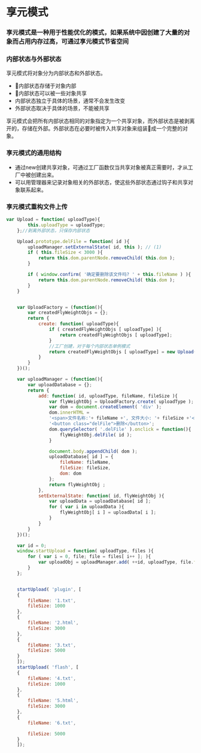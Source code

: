 # 享元模式
### 享元模式是一种用于性能优化的模式，如果系统中因创建了大量的对象而占用内存过高，可通过享元模式节省空间

### 内部状态与外部状态
享元模式将对象分为内部状态和外部状态。
- 内部状态存储于对象内部
- 内部状态可以被一些对象共享
- 内部状态独立于具体的场景，通常不会发生改变
- 外部状态取决于具体的场景，不能被共享

享元模式会把所有内部状态相同的对象指定为一个共享对象，而外部状态是被剥离开的，存储在外部。外部状态在必要时被传入共享对象来组装成一个完整的对象。
### 享元模式的通用结构
- 通过new创建共享对象，可通过工厂函数仅当共享对象被真正需要时，才从工厂中被创建出来。
- 可以用管理器来记录对象相关的外部状态，使这些外部状态通过钩子和共享对象联系起来。

### 享元模式重构文件上传
```javascript
var Upload = function( uploadType){
		this.uploadType = uploadType;
	};//剥离外部状态，只保存内部状态

	Upload.prototype.delFile = function( id ){
		uploadManager.setExternalState( id, this ); // (1)
		if ( this.fileSize < 3000 ){
			return this.dom.parentNode.removeChild( this.dom );
		}

		if ( window.confirm( '确定要删除该文件吗? ' + this.fileName ) ){
			return this.dom.parentNode.removeChild( this.dom );
		}
	}


	var UploadFactory = (function(){
		var createdFlyWeightObjs = {};
		return {
			create: function( uploadType){
				if ( createdFlyWeightObjs [ uploadType] ){
					return createdFlyWeightObjs [ uploadType];
				}
				//工厂创建，对于每个内部状态单例模式
				return createdFlyWeightObjs [ uploadType] = new Upload( uploadType);
			}
		}
	})();

	var uploadManager = (function(){
		var uploadDatabase = {};
		return {
			add: function( id, uploadType, fileName, fileSize ){
				var flyWeightObj = UploadFactory.create( uploadType );
				var dom = document.createElement( 'div' );
				dom.innerHTML =
				'<span>文件名称:'+ fileName +', 文件大小: '+ fileSize +'</span>' +
				'<button class="delFile">删除</button>';
				dom.querySelector( '.delFile' ).onclick = function(){
					flyWeightObj.delFile( id );
				}

				document.body.appendChild( dom );
				uploadDatabase[ id ] = {
					fileName: fileName,
					fileSize: fileSize,
					dom: dom
				};
				return flyWeightObj ;
			},
			setExternalState: function( id, flyWeightObj ){
				var uploadData = uploadDatabase[ id ];
				for ( var i in uploadData ){
					flyWeightObj[ i ] = uploadData[ i ];
				}
			}
		}
	})();

	var id = 0;
	window.startUpload = function( uploadType, files ){
		for ( var i = 0, file; file = files[ i++ ]; ){
			var uploadObj = uploadManager.add( ++id, uploadType, file.fileName, file.fileSize );
		}
	};


	startUpload( 'plugin', [
	{
		fileName: '1.txt',
		fileSize: 1000
	},
	{
		fileName: '2.html',
		fileSize: 3000
	},
	{
		fileName: '3.txt',
		fileSize: 5000
	}
	]);
	startUpload( 'flash', [
	{
		fileName: '4.txt',
		fileSize: 1000
	},
	{
		fileName: '5.html',
		fileSize: 3000
	},
	{
		fileName: '6.txt',

		fileSize: 5000
	}
	]);
```
